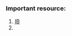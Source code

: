 
### Important resource:
1. [IB](https://www.interviewbit.com/operating-system-interview-questions/)
2. 